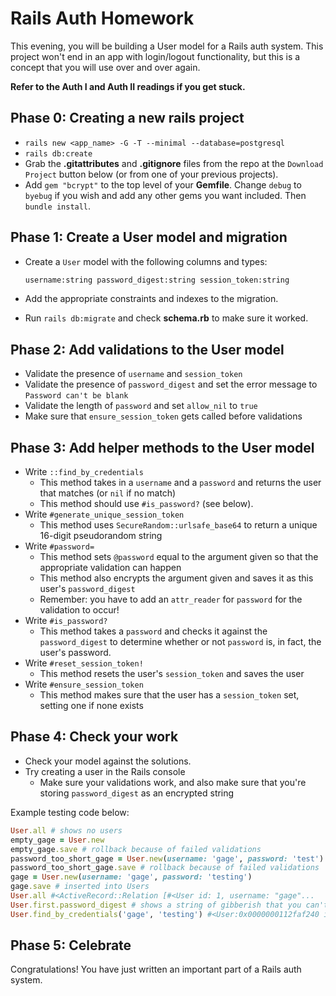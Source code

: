 # Rails Auth Homework

This evening, you will be building a User model for a Rails auth system. This
project won't end in an app with login/logout functionality, but this is a
concept that you will use over and over again.

**Refer to the Auth I and Auth II readings if you get stuck.**

## Phase 0: Creating a new rails project

* `rails new <app_name> -G -T --minimal --database=postgresql`
* `rails db:create`
* Grab the __.gitattributes__ and __.gitignore__ files from the repo at the
  `Download Project` button below (or from one of your previous projects).
* Add `gem "bcrypt"` to the top level of your __Gemfile__. Change `debug` to
  `byebug` if you wish and add any other gems you want included. Then `bundle
  install`.

## Phase 1: Create a User model and migration

* Create a `User` model with the following columns and types:

  ```sh
  username:string password_digest:string session_token:string
  ```

* Add the appropriate constraints and indexes to the migration.
* Run `rails db:migrate` and check __schema.rb__ to make sure it worked.

## Phase 2: Add validations to the User model

* Validate the presence of `username` and `session_token`
* Validate the presence of `password_digest` and set the error message to
  `Password can't be blank`
* Validate the length of `password` and set `allow_nil` to `true`
* Make sure that `ensure_session_token` gets called before validations

## Phase 3: Add helper methods to the User model

* Write `::find_by_credentials`
  * This method takes in a `username` and a `password` and returns the user that
    matches (or `nil` if no match)
  * This method should use `#is_password?` (see below).
* Write `#generate_unique_session_token`
  * This method uses `SecureRandom::urlsafe_base64` to return a unique 16-digit
    pseudorandom string
* Write `#password=`
  * This method sets `@password` equal to the argument given so that the
    appropriate validation can happen
  * This method also encrypts the argument given and saves it as this user's
    `password_digest`
  * Remember: you have to add an `attr_reader` for `password` for the validation
    to occur!
* Write `#is_password?`
  * This method takes a `password` and checks it against the `password_digest`
    to determine whether or not `password` is, in fact, the user's password.
* Write `#reset_session_token!`
  * This method resets the user's `session_token` and saves the user
* Write `#ensure_session_token`
  * This method makes sure that the user has a `session_token` set, setting one
    if none exists

## Phase 4: Check your work

* Check your model against the solutions.
* Try creating a user in the Rails console
  * Make sure your validations work, and also make sure that you're storing
    `password_digest` as an encrypted string

Example testing code below:

```ruby
User.all # shows no users
empty_gage = User.new
empty_gage.save # rollback because of failed validations
password_too_short_gage = User.new(username: 'gage', password: 'test')
password_too_short_gage.save # rollback because of failed validations
gage = User.new(username: 'gage', password: 'testing')
gage.save # inserted into Users
User.all #<ActiveRecord::Relation [#<User id: 1, username: "gage"...
User.first.password_digest # shows a string of gibberish that you can't hack
User.find_by_credentials('gage', 'testing') #<User:0x0000000112faf240 id: 1, username: "gage" ...
```

## Phase 5: Celebrate

Congratulations! You have just written an important part of a Rails auth system.
